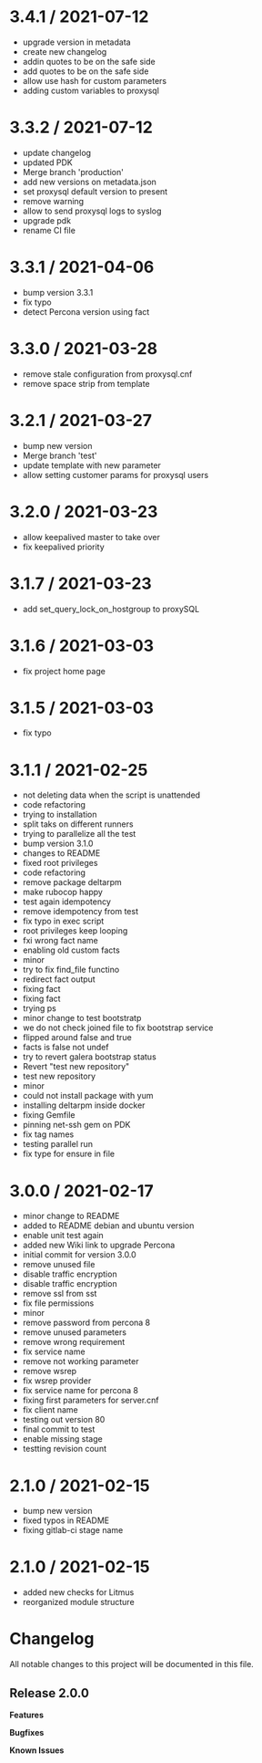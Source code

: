 
3.4.1 / 2021-07-12
==================

  * upgrade version in metadata
  * create new changelog
  * addin quotes to be on the safe side
  * add quotes to be on the safe side
  * allow use hash for custom parameters
  * adding custom variables to proxysql

3.3.2 / 2021-07-12
===================

  * update changelog
  * updated PDK
  * Merge branch 'production'
  * add new versions on metadata.json
  * set proxysql default version to present
  * remove warning
  * allow to send proxysql logs to syslog
  * upgrade pdk
  * rename CI file

3.3.1 / 2021-04-06
===================

  * bump version 3.3.1
  * fix typo
  * detect Percona version using fact

3.3.0 / 2021-03-28
==================

  * remove stale configuration from proxysql.cnf
  * remove space strip from template

3.2.1 / 2021-03-27
==================

  * bump new version
  * Merge branch 'test'
  * update template with new parameter
  * allow setting customer params for proxysql users

3.2.0 / 2021-03-23
==================

  * allow keepalived master to take over
  * fix keepalived priority

3.1.7 / 2021-03-23
==================

  * add set_query_lock_on_hostgroup to proxySQL

3.1.6 / 2021-03-03
==================

  * fix project home page

3.1.5 / 2021-03-03
==================

  * fix typo

3.1.1 / 2021-02-25
==================

  * not deleting data when the script is unattended
  * code refactoring
  * trying to  installation
  * split taks on different runners
  * trying to parallelize all the test
  * bump version 3.1.0
  * changes to README
  * fixed root privileges
  * code refactoring
  * remove package deltarpm
  * make rubocop happy
  * test again idempotency
  * remove idempotency from test
  * fix typo in exec script
  * root privileges keep looping
  * fxi wrong fact name
  * enabling old custom facts
  * minor
  * try to fix find_file functino
  * redirect fact output
  * fixing fact
  * fixing fact
  * trying ps
  * minor change to test bootstratp
  * we do not check joined file to fix bootstrap service
  * flipped around false and true
  * facts is false not undef
  * try to revert galera bootstrap status
  * Revert "test new repository"
  * test new repository
  * minor
  * could not install package with yum
  * installing deltarpm inside docker
  * fixing Gemfile
  * pinning net-ssh gem on PDK
  * fix tag names
  * testing parallel run
  * fix type for ensure in file

3.0.0 / 2021-02-17
==================

  * minor change to README
  * added to README debian and ubuntu version
  * enable unit test again
  * added new Wiki link to upgrade Percona
  * initial commit for version 3.0.0
  * remove unused file
  * disable traffic encryption
  * disable traffic encryption
  * remove ssl from sst
  * fix file permissions
  * minor
  * remove password from percona 8
  * remove unused parameters
  * remove wrong requirement
  * fix service name
  * remove not working parameter
  * remove wsrep
  * fix wsrep provider
  * fix service name for percona 8
  * fixing first parameters for server.cnf
  * fix client name
  * testing out version 80
  * final commit to test
  * enable missing stage
  * testting revision count

2.1.0 / 2021-02-15
==================

  * bump new version
  * fixed typos in README
  * fixing gitlab-ci stage name

2.1.0 / 2021-02-15
==================

  * added new checks for Litmus
  * reorganized module structure
# Changelog

All notable changes to this project will be documented in this file.

## Release 2.0.0

**Features**

**Bugfixes**

**Known Issues**
